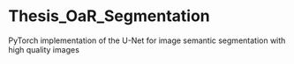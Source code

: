 # Thesis_OaR_Segmentation
PyTorch implementation of the U-Net for image semantic segmentation with high quality images
